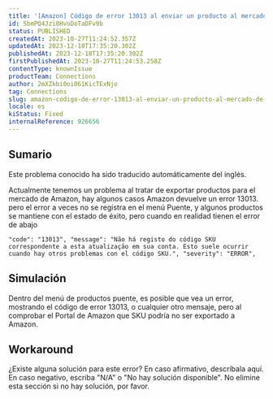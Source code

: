 ```yaml
---
title: '[Amazon] Código de error 13013 al enviar un producto al mercado de Amazon'
id: 5bmPQ4Jzi8HvoDoTaDFv9b
status: PUBLISHED
createdAt: 2023-10-27T11:24:52.357Z
updatedAt: 2023-12-18T17:35:20.302Z
publishedAt: 2023-12-18T17:35:20.302Z
firstPublishedAt: 2023-10-27T11:24:53.258Z
contentType: knownIssue
productTeam: Connections
author: 2mXZkbi0oi061KicTExNjo
tag: Connections
slug: amazon-codigo-de-error-13013-al-enviar-un-producto-al-mercado-de-amazon
locale: es
kiStatus: Fixed
internalReference: 926656
---
```


## Sumario

<div class="alert alert-info">
  <p>Este problema conocido ha sido traducido automáticamente del inglés.</p>
</div>



Actualmente tenemos un problema al tratar de exportar productos para el mercado de Amazon, hay algunos casos Amazon devuelve un error 13013. pero el error a veces no se registra en el menú Puente, y algunos productos se mantiene con el estado de éxito, pero cuando en realidad tienen el error de abajo


    "code": "13013", "message": "Não há registo do código SKU correspondente a esta atualização em sua conta. Esto suele ocurrir cuando hay otros problemas con el código SKU.", "severity": "ERROR",



##

## Simulación



Dentro del menú de productos puente, es posible que vea un error, mostrando el código de error 13013, o cualquier otro mensaje, pero al comprobar el Portal de Amazon que SKU podría no ser exportado a Amazon.



## Workaround


¿Existe alguna solución para este error? En caso afirmativo, descríbala aquí. En caso negativo, escriba "N/A" o "No hay solución disponible". No elimine esta sección si no hay solución, por favor.





